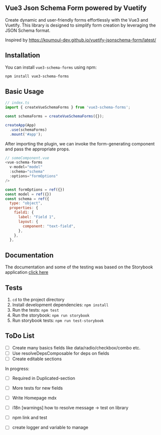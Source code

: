 ## Vue3 Json Schema Form powered by Vuetify

Create dynamic and user-friendly forms effortlessly with the Vue3 and Vuetify.
This library is designed to simplify form creation by leveraging the JSON Schema format.

Inspired by https://koumoul-dev.github.io/vuetify-jsonschema-form/latest/


## Installation

You can install `vue3-schema-forms` using npm:

```bash
npm install vue3-schema-forms
```

## Basic Usage

```javascript
// index.ts
import { createVueSchemaForms } from 'vue3-schema-forms';

const schemaForms = createVueSchemaForms({});

createApp(App)
  .use(schemaForms)
  .mount('#app');
```

After importing the plugin, we can invoke the form-generating component and pass the appropriate props.

```javascript
// someComponent.vue
<vue-schema-forms 
  v-model="model" 
  :schema="schema" 
  :options="formOptions"
/>

const formOptions = ref({})
const model = ref({})
const schema = ref({
  type: "object",
  properties: {
    field1: {
      label: "Field 1",
      layout: {
        component: "text-field",
      },
    },
  },
```
## Documentation
The documentation and some of the testing was based on the Storybook application [click here](https://maciejdybowski.github.io/vue3-schema-forms/)

## Tests
1. ```cd``` to the project directory
2. Install development dependencies: ```npm install```
3. Run the tests: ```npm test```
4. Run the storybook: ```npm run storybook```
5. Run storybook tests: ``npm run test-storybook``


## ToDo List
- [ ] Create many basics fields like data/radio/checkbox/combo etc.
- [ ] Use resolveDepsComposable for deps on fields
- [ ] Create editable sections

In progress:
- [ ] Required in Duplicated-section
- [ ] More tests for new fields
- [ ] Write Homepage mdx
- [ ] i18n [warnings] how to resolve message -> test on library
- [ ] npm link and test
- [ ] create logger and variable to manage

